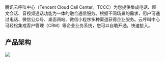 腾讯云呼叫中心（Tencent Cloud Call Center，TCCC）为您提供集成电话、图文会话、音视频通话功能为一体的融合通信服务。根据不同场景的需求，用户可通过电话、微信公众号、桌面网站、微信小程序多种渠道获得企业服务。云呼叫中心可轻松集成客户管理（CRM）等企业业务系统，您可以自助开通，快速接入。
## 产品架构
![](https://main.qcloudimg.com/raw/4e7551fbe6f4f52bbe8ba44d8164b6a1.png)
